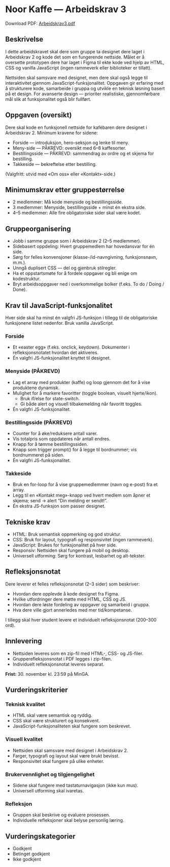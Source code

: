 
# Noor Kaffe — Arbeidskrav 3

Download PDF: [Arbeidskrav3.pdf](https://github.com/user-attachments/files/23184563/Arbeidskrav3.pdf)

## Beskrivelse

I dette arbeidskravet skal dere som gruppe ta designet dere laget i Arbeidskrav 2 og kode
det som en fungerende nettside. Målet er å oversette prototypen dere har laget i Figma til
ekte kode ved hjelp av HTML, CSS og vanilla JavaScript (ingen rammeverk eller biblioteker
er tillatt).

Nettsiden skal samsvare med designet, men dere skal også legge til interaktivitet gjennom
JavaScript-funksjonalitet. Oppgaven gir erfaring med å strukturere kode, samarbeide i gruppa
og utvikle en teknisk løsning basert på et design. For avanserte design — prioriter
realistiske, gjennomførbare mål slik at funksjonalitet også blir fullført.

## Oppgaven (oversikt)

Dere skal kode en funksjonell nettside for kafébaren dere designet i Arbeidskrav 2. Minimum
kravene for sidene:

- Forside — introduksjon, hero-seksjon og lenke til meny.
- Meny-side — PÅKREVD: oversikt med 6–8 kaffesorter.
- Bestillingsside — PÅKREVD: sammendrag av ordre og et skjema for bestilling.
- Takkeside — bekreftelse etter bestilling.

(Valgfritt: utvid med «Om oss» eller «Kontakt»-side.)

## Minimumskrav etter gruppestørrelse

- 2 medlemmer: Må kode menyside og bestillingsside.
- 3 medlemmer: Menyside, bestillingsside + minst én ekstra side.
- 4–5 medlemmer: Alle fire obligatoriske sider skal være kodet.

## Gruppeorganisering

- Jobb i samme gruppe som i Arbeidskrav 2 (2–5 medlemmer).
- Sidebasert oppdeling: Hvert gruppemedlem har hovedansvar for én side.
- Sørg for felles konvensjoner (klasse-/id-navngivning, funksjonsnavn, m.m.).
- Unngå duplisert CSS — del og gjenbruk stilregler.
- Ha et oppstartsmøte for å fordele oppgaver og bli enige om kodestruktur.
- Bryt arbeidsoppgaver ned i overkommelige bolker (f.eks. To do / Doing / Done).

## Krav til JavaScript-funksjonalitet

Hver side skal ha minst én valgfri JS-funksjon i tillegg til de obligatoriske funksjonene
listet nedenfor. Bruk vanilla JavaScript.

### Forside

- Et «easter egg» (f.eks. onclick, keydown). Dokumenter i refleksjonsnotatet hvordan det
  aktiveres.
- Én valgfri JS-funksjonalitet knyttet til designet.

### Menyside (PÅKREVD)

- Lag et array med produkter (kaffe) og loop gjennom det for å vise produktene dynamisk.
- Mulighet for å markere favoritter (toggle boolean, visuelt hjerte/ikon).
  - Bruk if/else for state-switch.
  - Gi både alert og visuell tilbakemelding når favoritt toggles.
- Én valgfri JS-funksjonalitet.

### Bestillingsside (PÅKREVD)

- Counter for å øke/reduksere antall varer.
- Vis totalpris som oppdateres når antall endres.
- Knapp for å tømme bestillingssiden.
- Knapp som trigger prompt() for å legge til bordnummer; vis bordnummeret på siden.
- Én valgfri JS-funksjonalitet.

### Takkeside

- Bruk en for-loop for å vise gruppemedlemmer (navn og e-post) fra et array.
- Legg til en «Kontakt meg»-knapp ved hvert medlem som åpner et skjema; send -> alert
  “Din melding er sendt!”.
- Én ekstra JS-funksjon som passer designet.

## Tekniske krav

- HTML: Bruk semantisk oppmerking og god struktur.
- CSS: Bruk for layout, typografi og responsivitet (ingen rammeverk).
- JavaScript: Brukes for funksjonalitet på hver side.
- Responsiv: Nettsiden skal fungere på mobil og desktop.
- Universell utforming: Sørg for kontrast, lesbarhet og alt-tekster.

## Refleksjonsnotat

Dere leverer et felles refleksjonsnotat (2–3 sider) som beskriver:

- Hvordan dere opplevde å kode designet fra Figma.
- Hvilke utfordringer dere møtte med HTML, CSS og JS.
- Hvordan dere løste fordeling av oppgaver og samarbeid i gruppa.
- Hva dere ville gjort annerledes med mer tid/kompetanse.

I tillegg skal hver student levere et individuelt refleksjonsnotat (200–300 ord).

## Innlevering

- Nettsiden leveres som en zip-fil med HTML-, CSS- og JS-filer.
- Grupperefleksjonsnotat i PDF legges i zip-filen.
- Individuelt refleksjonsnotat leveres separat.

**Frist:** 30. november kl. 23:59 på MinGA.

## Vurderingskriterier

### Teknisk kvalitet

- HTML skal være semantisk og ryddig.
- CSS skal være strukturert og konsekvent.
- JavaScript-funksjonaliteten skal fungere som beskrevet.

### Visuell kvalitet

- Nettsiden skal samsvare med designet i Arbeidskrav 2.
- Farger, typografi og layout skal være brukt bevisst.
- Responsivitet skal fungere på ulike enheter.

### Brukervennlighet og tilgjengelighet

- Sidene skal fungere med tastaturnavigasjon (ikke kun mus).
- Universell utforming skal ivaretas.

### Refleksjon

- Gruppen skal beskrive og evaluere prosessen.
- Individuelle refleksjoner skal belyse personlig læring.

## Vurderingskategorier

- Godkjent
- Betinget godkjent
- Ikke godkjent

